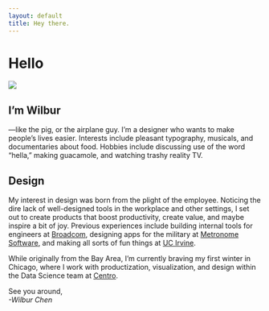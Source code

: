```yaml
---
layout: default
title: Hey there.
---
```


# Hello

<img src='/files/IMG_2154.png' data-action='zoom'>

## I’m Wilbur
—like the pig, or the airplane guy. I’m a designer who wants to make people’s lives easier. Interests include pleasant typography, musicals, and documentaries about food. Hobbies include discussing use of the word “hella,” making guacamole, and watching trashy reality TV.

## Design

My interest in design was born from the plight of the employee. Noticing the dire lack of well-designed tools in the workplace and other settings, I set out to create products that boost productivity, create value, and maybe inspire a bit of joy. Previous experiences include building internal tools for engineers at <a href='https://www.broadcom.com/'>Broadcom</a>, designing apps for the military at <a href='http://www.metronome-software.com/'>Metronome Software</a>, and making all sorts of fun things at <a href='http://uci.edu'>UC Irvine</a>. 

While originally from the Bay Area, I’m currently braving my first winter in Chicago, where I work with productization, visualization, and design within the Data Science team at <a href='http://centro.net'>Centro</a>.  

See you around,<br><i>-Wilbur Chen</i>







